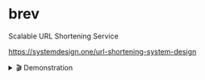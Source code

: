 # brev

Scalable URL Shortening Service

https://systemdesign.one/url-shortening-system-design


<details>
  <summary> 🎬 Demonstration </summary>
  <hr>

https://github.com/jowilf/brev/assets/31705179/ef9425f0-c77f-4c08-8e09-9ab77c01ceab

</details>

